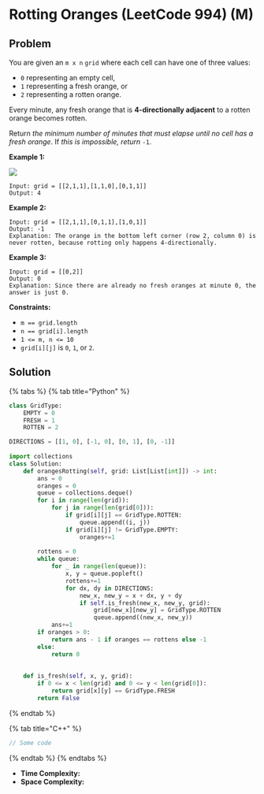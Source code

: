 # Rotting Oranges (LeetCode 994) (M)

## Problem



You are given an `m x n` `grid` where each cell can have one of three values:

* `0` representing an empty cell,
* `1` representing a fresh orange, or
* `2` representing a rotten orange.

Every minute, any fresh orange that is **4-directionally adjacent** to a rotten orange becomes rotten.

Return _the minimum number of minutes that must elapse until no cell has a fresh orange_. If _this is impossible, return_ `-1`.

&#x20;

**Example 1:**

![](https://assets.leetcode.com/uploads/2019/02/16/oranges.png)

```
Input: grid = [[2,1,1],[1,1,0],[0,1,1]]
Output: 4
```

**Example 2:**

```
Input: grid = [[2,1,1],[0,1,1],[1,0,1]]
Output: -1
Explanation: The orange in the bottom left corner (row 2, column 0) is never rotten, because rotting only happens 4-directionally.
```

**Example 3:**

```
Input: grid = [[0,2]]
Output: 0
Explanation: Since there are already no fresh oranges at minute 0, the answer is just 0.
```

&#x20;

**Constraints:**

* `m == grid.length`
* `n == grid[i].length`
* `1 <= m, n <= 10`
* `grid[i][j]` is `0`, `1`, or `2`.

## Solution

{% tabs %}
{% tab title="Python" %}
```python
class GridType:
    EMPTY = 0
    FRESH = 1
    ROTTEN = 2

DIRECTIONS = [[1, 0], [-1, 0], [0, 1], [0, -1]]
    
import collections
class Solution:
    def orangesRotting(self, grid: List[List[int]]) -> int:
        ans = 0
        oranges = 0
        queue = collections.deque()
        for i in range(len(grid)):
            for j in range(len(grid[0])):
                if grid[i][j] == GridType.ROTTEN:
                    queue.append((i, j))
                if grid[i][j] != GridType.EMPTY:
                    oranges+=1
        
        rottens = 0
        while queue:
            for _ in range(len(queue)):
                x, y = queue.popleft()
                rottens+=1
                for dx, dy in DIRECTIONS:
                    new_x, new_y = x + dx, y + dy
                    if self.is_fresh(new_x, new_y, grid):
                        grid[new_x][new_y] = GridType.ROTTEN
                        queue.append((new_x, new_y))
            ans+=1
        if oranges > 0:
            return ans - 1 if oranges == rottens else -1
        else:
            return 0
        
    
    def is_fresh(self, x, y, grid):
        if 0 <= x < len(grid) and 0 <= y < len(grid[0]):
            return grid[x][y] == GridType.FRESH
        return False
```
{% endtab %}

{% tab title="C++" %}
```cpp
// Some code
```
{% endtab %}
{% endtabs %}

* **Time Complexity:**&#x20;
* **Space Complexity:**
